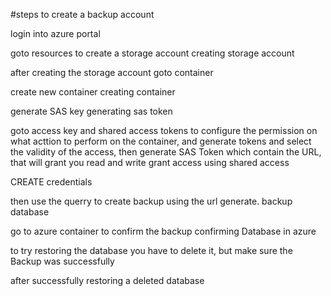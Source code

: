 #steps to create a backup account

login into azure portal 

goto resources to create a storage account creating storage account

after creating the storage account goto container

create new container creating container

generate SAS key generating sas token

goto access key and shared access tokens to configure the permission on what acttion to perform on the container, and generate tokens and select the validity of the access, then generate SAS Token which contain the URL, that will grant you read and write grant access using shared access

CREATE credentials

then use the querry to create backup using the url generate. backup database

go to azure container to confirm the backup confirming Database in azure

to try restoring the database you have to delete it, but make sure the Backup was successfully

after successfully restoring a deleted database 
